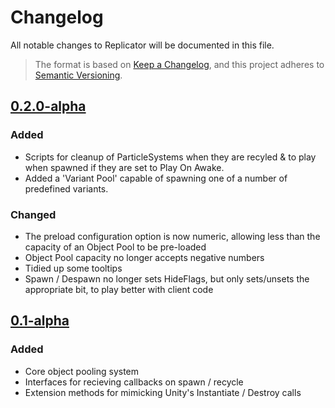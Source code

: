 # Changelog

All notable changes to Replicator will be documented in this file.

>The format is based on [Keep a Changelog](https://keepachangelog.com/en/1.0.0/),
and this project adheres to [Semantic Versioning](https://semver.org/spec/v2.0.0.html).

## [0.2.0-alpha]

### Added

- Scripts for cleanup of ParticleSystems when they are recyled & to play when spawned if they are set to Play On Awake.
- Added a 'Variant Pool' capable of spawning one of a number of predefined variants.

### Changed

- The preload configuration option is now numeric, allowing less than the capacity of an Object Pool to be pre-loaded
- Object Pool capacity no longer accepts negative numbers
- Tidied up some tooltips
- Spawn / Despawn no longer sets HideFlags, but only sets/unsets the appropriate bit, to play better with client code

## [0.1-alpha]

### Added

- Core object pooling system
- Interfaces for recieving callbacks on spawn / recycle
- Extension methods for mimicking Unity's Instantiate / Destroy calls

[0.2.0-alpha]: https://github.com/ettmetal/Replicator/compare/0.1-alpha...0.2.0-alpha
[0.1-alpha]: https://github.com/ettmetal/Replicator/compare/a2010e58963b3f15a45031087ad54d5d1ac82bc0...0.1-alpha
